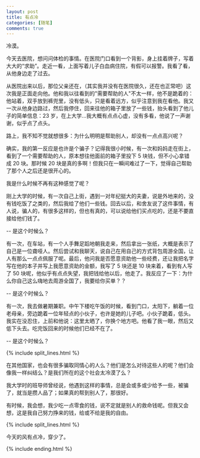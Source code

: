 ```yaml
---
layout: post
title: 有点冷
categories: [随笔]
comments: true
---
```


冷漠。

<!--more-->

今天去医院，想问问体检的事情。在医院门口看到一个背影，身上挂着牌子，写着大大的“求助”。走近一看，上面写着儿子白血病住院，有假可以报警。我看了看，从他身边走了过去。

从医院出来以后，那位父亲还在，（其实我并没有在医院很久，还在也正常吧）这次我是正面走向他。他和我以往看到的"需要帮助的人"不太一样，他不是跪着的：他站着，双手放到裤兜里，没有低头，只是看着远方，似乎注意到我在看他。我又一次从他身边路过，然后我停住，回来往他的箱子里放了一些钱，抬头看到了他儿子的简单信息：23 岁，在上大学...我大概有点点心虚，没有多看，他说了一声谢谢，似乎点了点头。

路上，我不知不觉就想很多：为什么明明是帮助别人，却没有一点点高兴呢？

确实，我的第一反应是也许是个骗子？记得我很小时候，有一次和妈妈走在街上，看到了一个需要帮助的人，原本想往他面前的箱子里投下 5 块钱，但不小心拿错成 20 块。那时候 20 块是真的多啊！但我只在一瞬间难过了一下，觉得自己帮助了那个人之后还是很开心的。

我是什么时候不再有这种感觉了呢？

刚上大学的时候，有一次自己上街，遇到一对年纪挺大的夫妻，说是外地来的，没有钱吃饭了之类的，然后我给了他们一些钱。回去以后，和舍友说了这件事情，有人说，骗人的，有很多这样的，但也有真的，可以说给他们买点吃的，还是不要直接给他们钱了。  

-- 是这个时候么？

有一次，在车站，有一个人手舞足蹈地朝我走来，然后拿出一张纸，大概是表示了自己是一位聋哑人。然后尝试和我聊天，说自己在用自己的方式背包周游全国，让人有那么一点点佩服了呢。最后，他问我是否愿意资助他一些经费，还让我把名字写在他的本子并写上我愿意资助的金额，我写了 5 块还是 10 块来着，看到有人写了 50 块呢，他似乎有点点失望，我把钱给他以后，他走了。我反应了一下：为什么你自己这么嗨地去周游全国了，我要给你买单？？  

-- 是这个时候么？

有一次，我去做暑期兼职。中午下楼吃午饭的时候，看到门口，太阳下，躺着一位老母亲，旁边跪着一位年轻点的小伙子，也许是她的儿子吧。小伙子跪着，低头。我实在没忍住，上前和他说：这里太晒了，你换个地方吧。他看了我一眼，然后又低下头去。吃完饭回来的时候他们已经不在了。  

-- 是这个时候么？

{% include split_lines.html %}

在其他国家，也会有很多骗取同情心的人么？他们是怎么对待这些人的呢？他们会像我一样纠结么？是我们所在的这个社会太冷漠了么？

我大学时的班导师曾经说，他遇到这样的事情，总是会或多或少给予一些，被骗了，就当是攒人品了；如果真的帮到别人了，那很好。

有时候，我会想，我少吃一点零食的钱，说不定就是别人的救命钱呢。但我又会想，这是我自己努力挣来的钱，给或不给是我的自由。

{% include split_lines.html %}

今天的风有点冷，穿少了。

{% include ending.html %}
